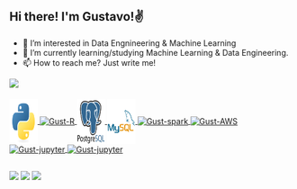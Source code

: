 ## Hi there! I'm Gustavo!✌

- 👀 I’m interested in Data Engnineering & Machine Learning
- 🌱 I’m currently learning/studying Machine Learning & Data Engineering.
- 📫 How to reach me? Just write me!


<div align="left">
 <a href="https://github.com/Gustavogrungekk">
 <img height="180em" src="https://github-readme-stats.vercel.app/api?username=Gustavogrungekk&show_icons=true&theme=dark&include_all_commits=true&count_private=true"/>
</div>

  
<div style="display: inline_block"><br>
 <img align="center" alt="Gust-Python" height="80" width="50" src="https://raw.githubusercontent.com/devicons/devicon/master/icons/python/python-original.svg">
  <img align="center" alt="Gust-R" height="80" width="50" src="https://www.r-project.org/logo/Rlogo.svg">
 <img align="center" alt="Gust-PostG" height="80" width="50" src="https://raw.githubusercontent.com/devicons/devicon/master/icons/postgresql/postgresql-original-wordmark.svg">
 <img align="center" alt="Gust-SQL" height="80" width="50" src="https://raw.githubusercontent.com/devicons/devicon/master/icons/mysql/mysql-original-wordmark.svg">
 <img align="center" alt="Gust-spark" height="80" width="70" src="https://upload.wikimedia.org/wikipedia/commons/f/f3/Apache_Spark_logo.svg">
 <img align="center" alt="Gust-AWS" height="80" width="50" src="https://upload.wikimedia.org/wikipedia/commons/9/93/Amazon_Web_Services_Logo.svg">
 <img align="center" alt="Gust-jupyter" height="80" width="50" src="https://upload.wikimedia.org/wikipedia/commons/3/38/Jupyter_logo.svg">
 <img align="center" alt="Gust-jupyter" height="50" width="50" src="https://raw.githubusercontent.com/microsoft/PowerBI-Icons/f1d4dd6cd52338a186f58bc29c437f64cf6b327b/SVG/Power-BI.svg">
</div>

 
##
 <div> 
  <a href = "mailto:gustavosk8vidaskate@gmail.com"><img src="https://img.shields.io/badge/Gmail-D14836?style=for-the-badge&logo=gmail&logoColor=white" target="_blank"></a>
  <a href="https://www.linkedin.com/in/gustavo-barreto-7205b3216/" target="_blank"><img src="https://img.shields.io/badge/-LinkedIn-%230077B5?style=for-the-badge&logo=linkedin&logoColor=white" target="_blank"></a> 
  <a href = "mailto:mygamescreat@hotmail.com"><img src="https://img.shields.io/badge/Microsoft_Outlook-0078D4?style=for-the-badge&logo=microsoft-outlook&logoColor=white" target="_blank"></a> 
   
